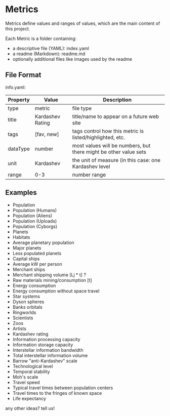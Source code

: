 # Metrics

Metrics define values and ranges of values, which are the main content of this project.

Each Metric is a folder containing:

- a descriptive file (YAML): index.yaml
- a readme (Markdown): readme.md
- optionally additional files like images used by the readme

## File Format 

info.yaml:

|Property|Value|Description|
|-------|--------|-------|
| type |  metric              |  file type  |
| title |  Kardashev Rating   |   title/name to appear on a future web site |
| tags |  [fav, new]             |  tags control how this metric is listed/highlighted, etc.  |
| dataType |  number          |   most values will be numbers, but there might be other value sets |
| unit |  Kardashev           |  the unit of measure (in this case: one Kardashev level  |
| range |  0-3                |  number range  |

## Examples

- Population
- Population (Humans)
- Population (Aliens)
- Population (Uploads)
- Population (Cyborgs)
- Planets
- Habitats
- Average planetary population
- Major planets
- Less populated planets
- Capital ships
- Average kW per person
- Merchant ships
- Merchant shipping volume [Lj * t] ?
- Raw materials mining/consumption [t]
- Energy consumption
- Energy consumption without space travel
- Star systems
- Dyson spheres
- Banks orbitals
- Ringworlds
- Scientists
- Zoos
- Artists
- Kardashev rating
- Information processing capacity
- Information storage capacity
- Interstellar information bandwidth
- Total interstellar information volume
- Barrow "anti-Kardashev" scale
- Technological level
- Temporal stability
- Moh's scale
- Travel speed
- Typical travel times between population centers
- Travel times to the fringes of known space
- Life expectancy

any other ideas? tell us!
